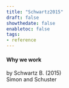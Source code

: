 ```yaml
---
title: "Schwartz2015"
draft: false
showthedate: false
enabletoc: false
tags:
- reference
---
```


#### **Why we work**     
by Schwartz B. (2015)         
Simon and Schuster      


